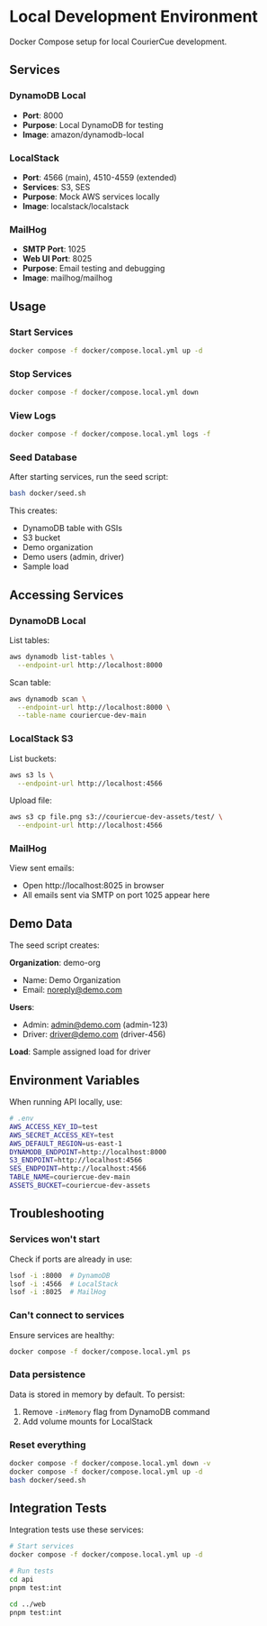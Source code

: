 # Local Development Environment

Docker Compose setup for local CourierCue development.

## Services

### DynamoDB Local
- **Port**: 8000
- **Purpose**: Local DynamoDB for testing
- **Image**: amazon/dynamodb-local

### LocalStack
- **Port**: 4566 (main), 4510-4559 (extended)
- **Services**: S3, SES
- **Purpose**: Mock AWS services locally
- **Image**: localstack/localstack

### MailHog
- **SMTP Port**: 1025
- **Web UI Port**: 8025
- **Purpose**: Email testing and debugging
- **Image**: mailhog/mailhog

## Usage

### Start Services

```bash
docker compose -f docker/compose.local.yml up -d
```

### Stop Services

```bash
docker compose -f docker/compose.local.yml down
```

### View Logs

```bash
docker compose -f docker/compose.local.yml logs -f
```

### Seed Database

After starting services, run the seed script:

```bash
bash docker/seed.sh
```

This creates:
- DynamoDB table with GSIs
- S3 bucket
- Demo organization
- Demo users (admin, driver)
- Sample load

## Accessing Services

### DynamoDB Local

List tables:
```bash
aws dynamodb list-tables \
  --endpoint-url http://localhost:8000
```

Scan table:
```bash
aws dynamodb scan \
  --endpoint-url http://localhost:8000 \
  --table-name couriercue-dev-main
```

### LocalStack S3

List buckets:
```bash
aws s3 ls \
  --endpoint-url http://localhost:4566
```

Upload file:
```bash
aws s3 cp file.png s3://couriercue-dev-assets/test/ \
  --endpoint-url http://localhost:4566
```

### MailHog

View sent emails:
- Open http://localhost:8025 in browser
- All emails sent via SMTP on port 1025 appear here

## Demo Data

The seed script creates:

**Organization**: demo-org
- Name: Demo Organization
- Email: noreply@demo.com

**Users**:
- Admin: admin@demo.com (admin-123)
- Driver: driver@demo.com (driver-456)

**Load**: Sample assigned load for driver

## Environment Variables

When running API locally, use:

```bash
# .env
AWS_ACCESS_KEY_ID=test
AWS_SECRET_ACCESS_KEY=test
AWS_DEFAULT_REGION=us-east-1
DYNAMODB_ENDPOINT=http://localhost:8000
S3_ENDPOINT=http://localhost:4566
SES_ENDPOINT=http://localhost:4566
TABLE_NAME=couriercue-dev-main
ASSETS_BUCKET=couriercue-dev-assets
```

## Troubleshooting

### Services won't start

Check if ports are already in use:
```bash
lsof -i :8000  # DynamoDB
lsof -i :4566  # LocalStack
lsof -i :8025  # MailHog
```

### Can't connect to services

Ensure services are healthy:
```bash
docker compose -f docker/compose.local.yml ps
```

### Data persistence

Data is stored in memory by default. To persist:
1. Remove `-inMemory` flag from DynamoDB command
2. Add volume mounts for LocalStack

### Reset everything

```bash
docker compose -f docker/compose.local.yml down -v
docker compose -f docker/compose.local.yml up -d
bash docker/seed.sh
```

## Integration Tests

Integration tests use these services:

```bash
# Start services
docker compose -f docker/compose.local.yml up -d

# Run tests
cd api
pnpm test:int

cd ../web  
pnpm test:int
```
